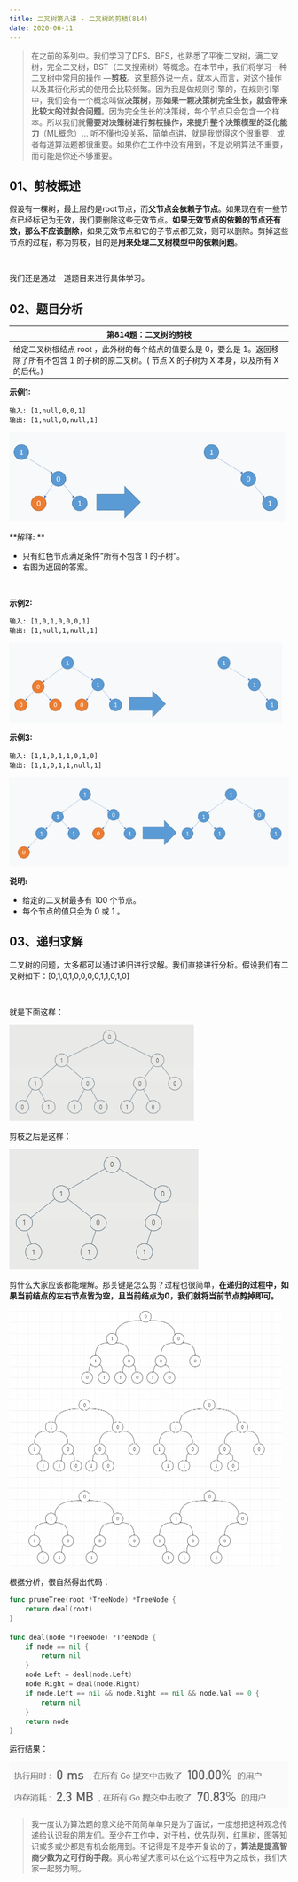 ```yaml
---
title: 二叉树第八讲 - 二叉树的剪枝(814)
date: 2020-06-11
---
```



> 在之前的系列中。我们学习了DFS、BFS，也熟悉了平衡二叉树，满二叉树，完全二叉树，BST（二叉搜索树）等概念。在本节中，我们将学习一种二叉树中常用的操作 —**剪枝**。这里额外说一点，就本人而言，对这个操作以及其衍化形式的使用会比较频繁。因为我是做规则引擎的，在规则引擎中，我们会有一个概念叫做**决策树**，那**如果一颗决策树完全生长，就会带来比较大的过拟合问题**。因为完全生长的决策树，每个节点只会包含一个样本。所以我们就**需要对决策树进行剪枝操作，来提升整个决策模型的泛化能力**（ML概念）... 听不懂也没关系，简单点讲，就是我觉得这个很重要，或者每道算法题都很重要。如果你在工作中没有用到，不是说明算法不重要，而可能是你还不够重要。

## 01、剪枝概述

假设有一棵树，最上层的是root节点，而**父节点会依赖子节点**。如果现在有一些节点已经标记为无效，我们要删除这些无效节点。**如果无效节点的依赖的节点还有效，那么不应该删除**，如果无效节点和它的子节点都无效，则可以删除。剪掉这些节点的过程，称为剪枝，目的是**用来处理二叉树模型中的依赖问题**。

<br/>

我们还是通过一道题目来进行具体学习。

## 02、题目分析

| 第814题：二叉树的剪枝                                        |
| ------------------------------------------------------------ |
| 给定二叉树根结点 root ，此外树的每个结点的值要么是 0，要么是 1。返回移除了所有不包含 1 的子树的原二叉树。( 节点 X 的子树为 X 本身，以及所有 X 的后代。) |

**示例1:**

```
输入: [1,null,0,0,1]
输出: [1,null,0,null,1]
```

<img src="./408/1.jpg" alt="img" style="zoom: 67%;" />

**解释: **

- 只有红色节点满足条件“所有不包含 1 的子树”。
- 右图为返回的答案。

<br/>

**示例2:**

```
输入: [1,0,1,0,0,0,1]
输出: [1,null,1,null,1]
```

<img src="./408/2.jpg" alt="img" style="zoom: 67%;" />

**示例3:**

```
输入: [1,1,0,1,1,0,1,0]
输出: [1,1,0,1,1,null,1]
```

<img src="./408/3.jpg" alt="img" style="zoom: 67%;" />

**说明:**

- 给定的二叉树最多有 100 个节点。
- 每个节点的值只会为 0 或 1 。

## 03、递归求解

二叉树的问题，大多都可以通过递归进行求解。我们直接进行分析。假设我们有二叉树如下：[0,1,0,1,0,0,0,0,1,1,0,1,0]

<br/>

就是下面这样：

<img src="./408/4.jpg" alt="img" style="zoom: 80%;" />

剪枝之后是这样：

<img src="./408/5.jpg" alt="img"  />

剪什么大家应该都能理解。那关键是怎么剪？过程也很简单，**在递归的过程中，如果当前结点的左右节点皆为空，且当前结点为0，我们就将当前节点剪掉即可。**

<img src="./408/6.jpg" alt="img" style="zoom:50%;" />

根据分析，很自然得出代码：

```go
func pruneTree(root *TreeNode) *TreeNode {
	return deal(root)
}

func deal(node *TreeNode) *TreeNode {
	if node == nil {
		return nil
	}
	node.Left = deal(node.Left)
	node.Right = deal(node.Right)
	if node.Left == nil && node.Right == nil && node.Val == 0 {
		return nil
	}
	return node
}
```

运行结果：

<img src="./408/7.jpg" alt="img" style="zoom:80%;" />

<br/>

> 我一度认为算法题的意义绝不简简单单只是为了面试，一度想把这种观念传递给认识我的朋友们。至少在工作中，对于栈，优先队列，红黑树，图等知识或多或少都是有机会能用到。不记得是不是李开复说的了，**算法是提高智商少数为之可行的手段**。真心希望大家可以在这个过程中为之成长，我们大家一起努力啊。